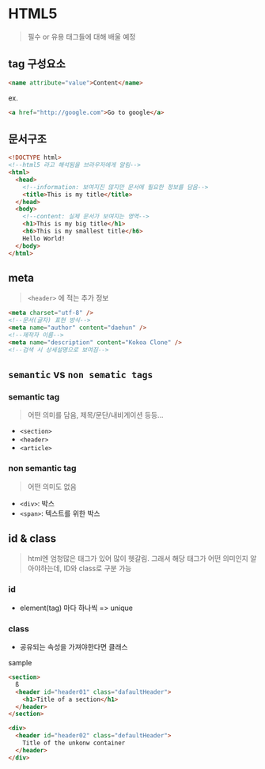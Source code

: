 # HTML5

> 필수 or 유용 태그들에 대해 배울 예정

## tag 구성요소

```html
<name attribute="value">Content</name>
```

ex.

```html
<a href="http://google.com">Go to google</a>
```

## 문서구조

```html
<!DOCTYPE html>
<!--html5 라고 해석됨을 브라우저에게 알림-->
<html>
  <head>
    <!--information: 보여지진 않지만 문서에 필요한 정보를 담음-->
    <title>This is my title</title>
  </head>
  <body>
    <!--content: 실제 문서가 보여지는 영역-->
    <h1>This is my big title</h1>
    <h6>This is my smallest title</h6>
    Hello World!
  </body>
</html>
```

## meta

> `<header>` 에 적는 추가 정보

```html
<meta charset="utf-8" />
<!--문서(글자) 표현 방식-->
<meta name="author" content="daehun" />
<!--제작자 이름-->
<meta name="description" content="Kokoa Clone" />
<!--검색 시 상세설명으로 보여짐-->
```

## `semantic` vs `non sematic tags`

### semantic tag

> 어떤 의미를 담음, 제목/문단/내비게이션 등등...

- `<section>`
- `<header>`
- `<article>`

### non semantic tag

> 어떤 의미도 없음

- `<div>`: 박스
- `<span>`: 텍스트를 위한 박스

## id & class

> html엔 엄청많은 태그가 있어 많이 헷갈림. 그래서 해당 태그가
> 어떤 의미인지 알아야하는데, ID와 class로 구분 가능

### id

- element(tag) 마다 하나씩 => unique

### class

- 공유되는 속성을 가져야한다면 클래스

sample

```html
<section>
  ß
  <header id="header01" class="dafaultHeader">
    <h1>Title of a section</h1>
  </header>
</section>

<div>
  <header id="header02" class="defaultHeader">
    Title of the unkonw container
  </header>
</div>
```
